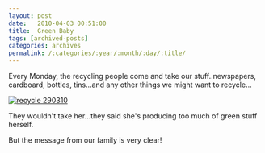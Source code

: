 ```yaml
---
layout: post
date:	2010-04-03 00:51:00
title:  Green Baby
tags: [archived-posts]
categories: archives
permalink: /:categories/:year/:month/:day/:title/
---
```

Every Monday, the recycling people come and take our stuff..newspapers, cardboard, bottles, tins...and any other things we might want to recycle...

<a href="http://s967.photobucket.com/albums/ae160/pedoral/?action=view&current=IMG_3276.jpg" target="_blank"><img src="http://i967.photobucket.com/albums/ae160/pedoral/IMG_3276.jpg" border="0" alt="recycle 290310"></a>

They wouldn't take her...they said she's producing too much of green stuff herself.

But the message from our family is very clear!
